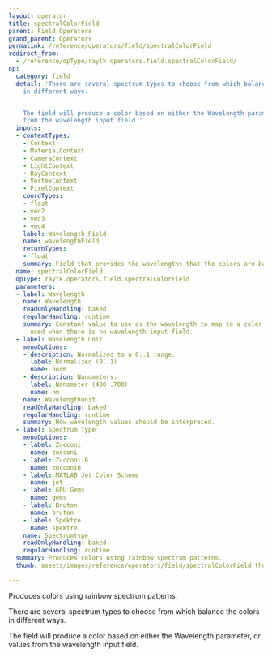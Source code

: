 ```yaml
---
layout: operator
title: spectralColorField
parent: Field Operators
grand_parent: Operators
permalink: /reference/operators/field/spectralColorField
redirect_from:
  - /reference/opType/raytk.operators.field.spectralColorField/
op:
  category: field
  detail: 'There are several spectrum types to choose from which balance the colors
    in different ways.


    The field will produce a color based on either the Wavelength parameter, or values
    from the wavelength input field.'
  inputs:
  - contextTypes:
    - Context
    - MaterialContext
    - CameraContext
    - LightContext
    - RayContext
    - VertexContext
    - PixelContext
    coordTypes:
    - float
    - vec2
    - vec3
    - vec4
    label: Wavelength Field
    name: wavelengthField
    returnTypes:
    - float
    summary: Field that provides the wavelengths that the colors are based on.
  name: spectralColorField
  opType: raytk.operators.field.spectralColorField
  parameters:
  - label: Wavelength
    name: Wavelength
    readOnlyHandling: baked
    regularHandling: runtime
    summary: Constant value to use as the wavelength to map to a color. This is only
      used when there is no wavelength input field.
  - label: Wavelength Unit
    menuOptions:
    - description: Normalized to a 0..1 range.
      label: Normalized (0..1)
      name: norm
    - description: Nanometers.
      label: Nanometer (400..700)
      name: nm
    name: Wavelengthunit
    readOnlyHandling: baked
    regularHandling: runtime
    summary: How wavelength values should be interpreted.
  - label: Spectrum Type
    menuOptions:
    - label: Zucconi
      name: zucconi
    - label: Zucconi 6
      name: zucconi6
    - label: MATLAB Jet Color Scheme
      name: jet
    - label: GPU Gems
      name: gems
    - label: Bruton
      name: bruton
    - label: Spektre
      name: spektre
    name: Spectrumtype
    readOnlyHandling: baked
    regularHandling: runtime
  summary: Produces colors using rainbow spectrum patterns.
  thumb: assets/images/reference/operators/field/spectralColorField_thumb.png

---
```



Produces colors using rainbow spectrum patterns.

There are several spectrum types to choose from which balance the colors in different ways.

The field will produce a color based on either the Wavelength parameter, or values from the wavelength input field.